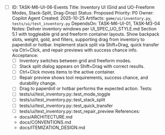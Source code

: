 - [ ] ID: TASK-M6-UI-06-Events
  Title: Inventory UI (Grid and UO-Freeform Modes, Stack-Split, Drag-Drop)
  Status: Proposed
  Priority: P0
  Owner: Copilot Agent
  Created: 2025-10-25
  Artifacts: `game/ui/inventory.py`, `tests/ui/test_inventory.py`
  DependsOn: TASK-M6-UI-01, TASK-M3-04
  Notes:
  Deliver inventory windows per UI_SPEC_UO_STYLE.md Section 5.1 with toggleable grid and freeform container layouts.
  Show backpack slots, weight, gold, and filters, supporting drag from inventory to paperdoll or hotbar.
  Implement stack split via Shift+Drag, quick transfer via Ctrl+Click, and repair previews with success chance info.
  Acceptance:
  - [ ] Inventory switches between grid and freeform modes.
  - [ ] Stack split dialog appears on Shift+Drag with correct results.
  - [ ] Ctrl+Click moves items to the active container.
  - [ ] Repair preview shows tool requirements, success chance, and durability change.
  - [ ] Drag to paperdoll or hotbar performs the expected action.
  Tests:
  - [ ] tests/ui/test_inventory.py::test_mode_toggle
  - [ ] tests/ui/test_inventory.py::test_stack_split
  - [ ] tests/ui/test_inventory.py::test_quick_transfer
  - [ ] tests/ui/test_inventory.py::test_repair_preview
  References:
  - docs/ARCHITECTURE.md
  - docs/CONVENTIONS.md
  - docs/ITEMIZATION_DESIGN.md
